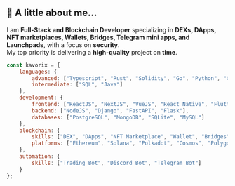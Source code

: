 ## 👻 A little about me...  
I am **Full-Stack and Blockchain Developer** specializing in **DEXs, DApps, NFT marketplaces, Wallets, Bridges, Telegram mini apps, and Launchpads**, with a focus on **security**.  
My top priority is delivering a **high-quality** project on **time**.  


```javascript
const kavorix = {
    languages: {
        advanced: ["Typescript", "Rust", "Solidity", "Go", "Python", "C++"],
        intermediate: ["SQL", "Java"]
    },
    development: {
        frontend: ["ReactJS", "NextJS", "VueJS", "React Native", "Flutter"],
        backend: ["NodeJS", "Django", "FastAPI", "Flask"],
        databases: ["PostgreSQL", "MongoDB", "SQLite", "MySQL"]
    },
    blockchain: {
        skills: ["DEX", "DApps", "NFT Marketplace", "Wallet", "Bridges", "Telegram Mini App", "Launchpads"],
        platforms: ["Ethereum", "Solana", "Polkadot", "Cosmos", "Polygon", "Ton", "Tron"]
    },
    automation: {
        skills: ["Trading Bot", "Discord Bot", "Telegram Bot"]
    }
};

```
